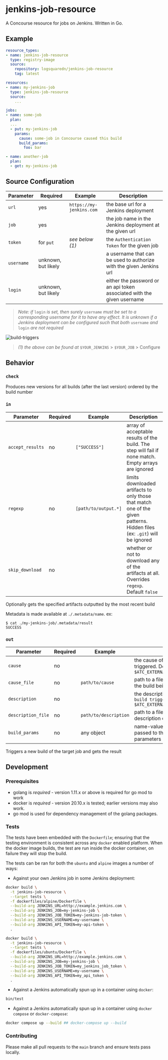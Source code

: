 # jenkins-job-resource

A Concourse resource for jobs on Jenkins.  Written in Go.

## Example

```yaml
resource_types:
- name: jenkins-job-resource
  type: registry-image
  source:
    repository: logsquaredn/jenkins-job-resource
    tag: latest

resources:
- name: my-jenkins-job
  type: jenkins-job-resource
  source:
    ...

jobs:
- name: some-job
  plan:
  ...
  - put: my-jenkins-job
    params:
      cause: some-job in Concourse caused this build
      build_params:
        foo: bar

- name: another-job
  plan:
  - get: my-jenkins-job
```

## Source Configuration

| Parameter   | Required            | Example                  | Description                                                            |
| ----------- | ------------------- | ------------------------ | ---------------------------------------------------------------------- |
| `url`       | yes                 | `https://my-jenkins.com` | the base url for a Jenkins deployment                                  |
| `job`       | yes                 |                          | the job name in the Jenkins deployment at the given url                |
| `token`     | for `put`           | _see below (1)_          | the `Authentication Token` for the given job                           |
| `username`  | unknown, but likely |                          | a username that can be used to authorize with the given Jenkins url    |
| `login`     | unknown, but likely |                          | either the password or an api token associated with the given username |

> _Note: if_ `login` _is set, then surely_ `username` _must be set to a corresponding username for it to have any effect. It is unknown if a Jenkins deployment can be configured such that both_ `username` _and_ `login` _are not required_

![build-triggers](https://user-images.githubusercontent.com/39865011/100497098-2ccc3c80-3127-11eb-984b-ce09b1681ab1.png)

> _(1) the above can be found at_ `$YOUR_JENKINS` \> `$YOUR_JOB` \> Configure

## Behavior

### `check`

Produces new versions for all builds (after the last version) ordered by the build number

### `in`

| Parameter        | Required | Example              | Description                                                                                                               |
| ---------------- | -------- | -------------------- | ------------------------------------------------------------------------------------------------------------------------- |
| `accept_results` | no       | `["SUCCESS"]`        | array of acceptable results of the build. The step will fail if none match. Empty arrays are ignored                      |
| `regexp`         | no       | `[path/to/output.*]` | limits downloaded artifacts to only those that match one of the given patterns. Hidden files (ex: `.git`) will be ignored |
| `skip_download`  | no       |                      | whether or not to download any of the artifacts at all. Overrides `regexp`. Default `false`                               |

Optionally gets the specified artifacts outputted by the most recent build

Metadata is made available at `./.metadata/name`. ex:

```
$ cat ./my-jenkins-job/.metadata/result
SUCCESS
```

### `out`

| Parameter           | Required | Example               | Description                                                                                    |
| ------------------- | -------- | --------------------- | ---------------------------------------------------------------------------------------------- |
| `cause`             | no       |                       | the cause of the build being triggered. Default `caused by $ATC_EXTERNAL_URL/builds/$BUILD_ID` |
| `cause_file`        | no       | `path/to/cause`       | path to a file containing the cause of the build being triggered                               |
| `description`       | no       |                       | the description of the build. Default `build triggered by $ATC_EXTERNAL_URL/builds/$BUILD_ID`  |
| `description_file`  | no       | `path/to/description` | path to a file containing the description of the build                                         |
| `build_params`      | no       | any object            | name-value pairs that will be passed to the build as build parameters                          |

Triggers a new build of the target job and gets the result

## Development

### Prerequisites

* golang is *required* - version 1.11.x or above is required for go mod to work
* docker is *required* - version 20.10.x is tested; earlier versions may also work.
* go mod is used for dependency management of the golang packages.

### Tests

The tests have been embedded with the `Dockerfile`; ensuring that the testing environment is consistent across any `docker` enabled platform. When the docker image builds, the test are run inside the docker container, on failure they will stop the build.

The tests can be ran for both the `ubuntu` and `alpine` images a number of ways:

* Against your own Jenkins job in some Jenkins deployment:

```sh
docker build \
  -t jenkins-job-resource \
  --target tests \
  -f dockerfiles/alpine/Dockerfile \
  --build-arg JENKINS_URL=http://example.jenkins.com \
  --build-arg JENKINS_JOB=my-jenkins-job \
  --build-arg JENKINS_JOB_TOKEN=my-jenkins-job-token \
  --build-arg JENKINS_USERNAME=my-username \
  --build-arg JENKINS_API_TOKEN=my-api-token \
  .

docker build \
  -t jenkins-job-resource \
  --target tests \
  -f dockerfiles/ubuntu/Dockerfile \
  --build-arg JENKINS_URL=http://example.jenkins.com \
  --build-arg JENKINS_JOB=my-jenkins-job \
  --build-arg JENKINS_JOB_TOKEN=my_jenkins_job_token \
  --build-arg JENKINS_USERNAME=my-username \
  --build-arg JENKINS_API_TOKEN=my_api_token \
  .
```

* Against a Jenkins automatically spun up in a container using `docker`:

```sh
bin/test
```

* Against a Jenkins automatically spun up in a container using `docker compose` or `docker-compose`:

```sh
docker compose up --build ## docker-compose up --build
```

### Contributing

Please make all pull requests to the `main` branch and ensure tests pass locally.
